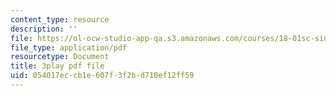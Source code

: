 ```yaml
---
content_type: resource
description: ''
file: https://ol-ocw-studio-app-qa.s3.amazonaws.com/courses/18-01sc-single-variable-calculus-fall-2010/054017eccb1e607f3f2bd710ef12ff59_BSAA0akmPEU.pdf
file_type: application/pdf
resourcetype: Document
title: 3play pdf file
uid: 054017ec-cb1e-607f-3f2b-d710ef12ff59
---
```

